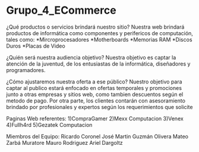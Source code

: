 # Grupo_4_ECommerce

¿Qué productos o servicios brindará nuestro sitio?
Nuestra web brindará productos de informática como componentes y perifericos de computación, tales como:
*Mircroprocesadores
*Motherboards
*Memorias RAM
*Discos Duros
*Placas de Video


¿Quién será nuestra audiencia objetivo?
Nuestra objetivo es captar la atención de la juventud, de los entusiastas de la informática, diseñadores y programadores.


¿Cómo ajustaremos nuestra oferta a ese público?
Nuestro objetivo para captar al publico estará enfocado en ofertas temporales y promociones junto a otras empresas y sitios web, como tambien descuentos según el metodo de pago. Por otra parte, los clientes contarán con asesoramiento brindado por profesionales y expertos según los requerimientos que solicite


Paginas Web referentes:
1)CompraGamer
2)Mexx Computacion
3)Venex
4)Fullh4rd
5)Gezatek Computacion

Miembros del Equipo:
Ricardo Coronel
José Martin Guzmán Olivera
Mateo Zarbá Muratore
Mauro Rodriguez
Ariel Dargoltz
